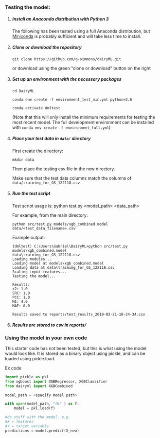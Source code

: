 ### Testing the model:

1. ##### Install an Anaconda distribution with Python 3

   The following has been tested using a full Anaconda distribution, but [Miniconda](https://conda.io/en/latest/miniconda.html) is probably sufficient and will take less time to install.

2. ##### Clone or download the repository

   `git clone https://github.com/g-simmons/dairyML.git` 

   or download using the green "clone or download" button on the right

3. ##### Set up an environment with the necessary packages

   `cd DairyML`

   `conda env create -f environment_test_min.yml python=3.6`

   `conda activate dmltest`

   (Note that this will only install the minimum requirements for testing the most recent model. The full development environment can be installed with `conda env create -f environment_full.yml`)

4. ##### Place your test data in `data/` directory

   First create the directory:

   `mkdir data` 

   Then place the testing csv file in the new directory.

   Make sure that the test data columns match the columns of `data/training_for_GS_122118.csv`

5. ##### Run the test script

   Test script usage is: python test.py <model_path> <data_path>

   For example, from the main directory:

   `python src/test.py models/xgb_combined.model data/<test_data_filename>.csv`

   Example output:

   ```
   (dmltest) C:\Users\Gabriel\DairyML>python src/test.py models\xgb_combined.model
   data\training_for_GS_122118.csv
   Loading modules...
   Loading model at models\xgb_combined.model
   Loading data at data\training_for_GS_122118.csv
   Scaling input features...
   Testing the model...
   
   Results:
   r2: 1.0
   SRC: 1.0
   PCC: 1.0
   MI: 4.0
   MAE: 0.0
   
   Results saved to reports/test_results_2019-02-21-10-24-34.csv
   ```

6. ##### Results are stored to csv in reports/



### Using the model in your own code

This starter code has not been tested, but this is what using the model would look like. It is stored as a binary object using pickle, and can be loaded using pickle.load.

Ex code

```python
import pickle as pkl
from xgboost import XGBRegressor, XGBClassifier
from dairyml import XGBCombined
  
model_path = <specify model path>

with open(model_path, "rb" ) as f:
	model = pkl.load(f)

#do stuff with the model, e.g.
#X = features
#Y = target variable
predictions = model.predict(X_new)

```
